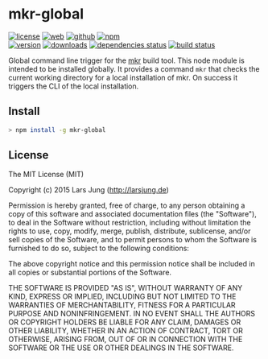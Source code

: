 # mkr-global

[![license][license-img]][github] [![web][web-img]][web] [![github][github-img]][github] [![npm][npm-img]][npm]  
[![version][npm-v-img]][npm] [![downloads][npm-dm-img]][npm] [![dependencies status][gemnasium-img]][gemnasium] [![build status][travis-img]][travis]

Global command line trigger for the [mkr][web] build tool. This node module is
intended to be installed globally. It provides a command `mkr` that checks the
current working directory for a local installation of mkr. On success it
triggers the CLI of the local installation.


## Install

~~~sh
> npm install -g mkr-global
~~~


## License
The MIT License (MIT)

Copyright (c) 2015 Lars Jung (http://larsjung.de)

Permission is hereby granted, free of charge, to any person obtaining a copy
of this software and associated documentation files (the "Software"), to deal
in the Software without restriction, including without limitation the rights
to use, copy, modify, merge, publish, distribute, sublicense, and/or sell
copies of the Software, and to permit persons to whom the Software is
furnished to do so, subject to the following conditions:

The above copyright notice and this permission notice shall be included in
all copies or substantial portions of the Software.

THE SOFTWARE IS PROVIDED "AS IS", WITHOUT WARRANTY OF ANY KIND, EXPRESS OR
IMPLIED, INCLUDING BUT NOT LIMITED TO THE WARRANTIES OF MERCHANTABILITY,
FITNESS FOR A PARTICULAR PURPOSE AND NONINFRINGEMENT. IN NO EVENT SHALL THE
AUTHORS OR COPYRIGHT HOLDERS BE LIABLE FOR ANY CLAIM, DAMAGES OR OTHER
LIABILITY, WHETHER IN AN ACTION OF CONTRACT, TORT OR OTHERWISE, ARISING FROM,
OUT OF OR IN CONNECTION WITH THE SOFTWARE OR THE USE OR OTHER DEALINGS IN
THE SOFTWARE.


[web]: http://larsjung.de/mkr/
[github]: https://github.com/lrsjng/mkr-global
[npm]: https://www.npmjs.org/package/mkr-global
[gemnasium]: https://gemnasium.com/lrsjng/mkr-global
[travis]: https://travis-ci.org/lrsjng/mkr-global

[license-img]: https://img.shields.io/badge/license-MIT-a0a060.svg?style=flat-square
[web-img]: https://img.shields.io/badge/web-larsjung.de/mkr-a0a060.svg?style=flat-square
[github-img]: https://img.shields.io/badge/github-lrsjng/mkr--global-a0a060.svg?style=flat-square
[npm-img]: https://img.shields.io/badge/npm-mkr--global-a0a060.svg?style=flat-square

[npm-v-img]: https://img.shields.io/npm/v/mkr-global.svg?style=flat-square
[npm-dm-img]: https://img.shields.io/npm/dm/mkr-global.svg?style=flat-square
[gemnasium-img]: https://img.shields.io/gemnasium/lrsjng/mkr-global.svg?style=flat-square
[travis-img]: https://img.shields.io/travis/lrsjng/mkr-global.svg?style=flat-square
